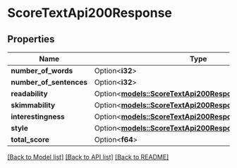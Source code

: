 # ScoreTextApi200Response

## Properties

Name | Type | Description | Notes
------------ | ------------- | ------------- | -------------
**number_of_words** | Option<**i32**> |  | [optional]
**number_of_sentences** | Option<**i32**> |  | [optional]
**readability** | Option<[**models::ScoreTextApi200ResponseReadability**](scoreTextAPI_200_response_readability.md)> |  | [optional]
**skimmability** | Option<[**models::ScoreTextApi200ResponseSkimmability**](scoreTextAPI_200_response_skimmability.md)> |  | [optional]
**interestingness** | Option<[**models::ScoreTextApi200ResponseInterestingness**](scoreTextAPI_200_response_interestingness.md)> |  | [optional]
**style** | Option<[**models::ScoreTextApi200ResponseStyle**](scoreTextAPI_200_response_style.md)> |  | [optional]
**total_score** | Option<**f64**> |  | [optional]

[[Back to Model list]](../README.md#documentation-for-models) [[Back to API list]](../README.md#documentation-for-api-endpoints) [[Back to README]](../README.md)



